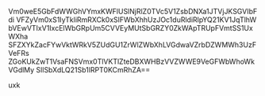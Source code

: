 Vm0weE5GbFdWWGhVYmxKWFlUSlNjRlZ0TVc5V1ZsbDNXa1JTVjJKSGVIbFdi
VFZyVm0xS1IyTkliRmRXCk0xSlFWbXhhUzJOc1duRldiRlpYQ21KV1JqTlhW
bVEwVTIxV1IxcElWbGRpUm5CVVEyMUtSbGRZY0ZkWApTRUpFVmtSS1UxWXha
SFZXYkZacFYwVktWRkV5ZUdGU1ZrWlZWbXhLVGdwaVZrbDZWMWh3UzFVeFRs
ZGoKUkZwT1VsaFNSVmx0TlVKTlZteDBXWHBzVVZWWE9VeGFWbWhoWkVGdlMy
SllSbXdLQ21Sb1lRPT0KCmRhZA==

uxk